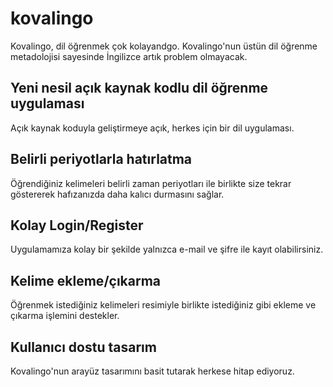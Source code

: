 # kovalingo
Kovalingo, dil öğrenmek çok kolayandgo. Kovalingo'nun üstün dil öğrenme metadolojisi sayesinde İngilizce artık problem olmayacak.

## Yeni nesil açık kaynak kodlu dil öğrenme uygulaması
Açık kaynak koduyla geliştirmeye açık, herkes için bir dil uygulaması.

## Belirli periyotlarla hatırlatma
Öğrendiğiniz kelimeleri belirli zaman periyotları ile birlikte size tekrar göstererek hafızanızda daha kalıcı durmasını sağlar.

## Kolay Login/Register
Uygulamamıza kolay bir şekilde yalnızca e-mail ve şifre ile kayıt olabilirsiniz.

## Kelime ekleme/çıkarma
Öğrenmek istediğiniz kelimeleri resimiyle birlikte istediğiniz gibi ekleme ve çıkarma işlemini destekler.

## Kullanıcı dostu tasarım
Kovalingo'nun arayüz tasarımını basit tutarak herkese hitap ediyoruz.

